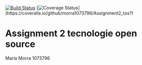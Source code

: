 [![Build Status](https://travis-ci.com/morra1073796/Assignment2_tos.svg?branch=master)](https://travis-ci.com/morra1073796/Assignment2_tos)
[![Coverage Status](https://coveralls.io/repos/github/morra1073796/Assignment2_tos/badge.svg?)](https://coveralls.io/github/morra1073796/Assignment2_tos?)  

# Assignment 2 tecnologie open source  

Maria Morra 1073796  
